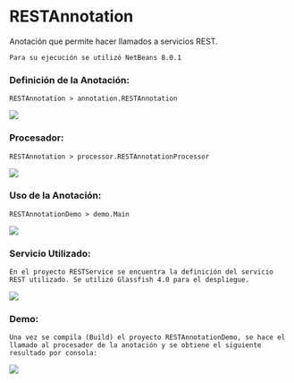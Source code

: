 # RESTAnnotation
Anotación que permite hacer llamados a servicios REST.
```
Para su ejecución se utilizó NetBeans 8.0.1
```

### Definición de la Anotación:
```
RESTAnnotation > annotation.RESTAnnotation
```
![](http://puu.sh/d6J67/6d0be08fad.png)

### Procesador:
```
RESTAnnotation > processor.RESTAnnotationProcessor
```
![](http://puu.sh/d6JDr/f997d74c9f.png)

### Uso de la Anotación:
```
RESTAnnotationDemo > demo.Main
```
![](http://puu.sh/d6JLs/3e68ba9b09.png)

### Servicio Utilizado:
```
En el proyecto RESTService se encuentra la definición del servicio REST utilizado. Se utilizó Glassfish 4.0 para el despliegue.
```
![](http://puu.sh/d6K1w/a54b305bac.png)

### Demo:
```
Una vez se compila (Build) el proyecto RESTAnnotationDemo, se hace el llamado al procesador de la anotación y se obtiene el siguiente resultado por consola:
```
![](http://puu.sh/d6KeQ/1e582a9324.png)
